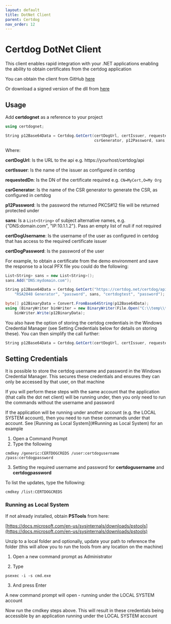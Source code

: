 ```yaml
---
layout: default
title: DotNet Client
parent: Certdog
nav_order: 12
---
```


# Certdog DotNet Client

This client enables rapid integration with your .NET applications enabling the ability to obtain certificates from the certdog application  

You can obtain the client from GitHub [here](https://github.com/krestfield/certdog-dotnet-client)  

Or download a signed version of the dll from [here](https://krestfield.s3.eu-west-2.amazonaws.com/certdog/certdognet.dll)



## Usage

Add **certdognet** as a reference to your project  

```c#
using certdognet;

String p12Base64Data = Certdog.GetCert(certDogUrl, certIssuer, requestedDn, 
                                       csrGenerator, p12Password, sans, certDogUsername, certDogPassword);
```

Where:

  **certDogUrl**:  Is the URL to the api e.g. https://yourhost/certdog/api

  **certIssuer**: Is the name of the issuer as configured in certdog

  **requestedDn**: Is the DN of the certificate required e.g. ``CN=MyCert,O=My Org``

  **csrGenerator**: Is the name of the CSR generator to generate the CSR, as configured in certdog

  **p12Password**: Is the password the returned PKCS#12 file will be returned protected under

  **sans**: Is a ``List<String>`` of subject alternative names, e.g. {"DNS:domain.com", "IP:10.1.1.2"}. Pass an empty list of null if not required

  **certDogUsername**: Is the username of the user as configured in certdog that has access to the required certificate issuer

  **certDogPassword**: Is the password of the user  



For example, to obtain a certificate from the demo environment and save the response to a local PFX file you could do the following:

```c#
List<String> sans = new List<String>();
sans.Add("DNS:mydomain.com");

String p12Base64Data = Certdog.GetCert("https://certdog.net/certdog/api", "Certdog TLS", "CN=mydoma.com", 
    "RSA2048 Generator", "password", sans, "certdogtest", "password");

byte[] p12BinaryData = Convert.FromBase64String(p12Base64Data);
using (BinaryWriter binWriter = new BinaryWriter(File.Open("C:\\temp\\test.pfx", FileMode.Create)))
	binWriter.Write(p12BinaryData);
```



You also have the option of storing the certdog credentials in the Windows Credential Manager (see Setting Credentials below for details on storing these). You can then simplify the call further:

```c#
String p12Base64Data = Certdog.GetCert(certDogUrl, certIssuer, requestedDn, csrGenerator, p12Password, sans);
```







## Setting Credentials

It is possible to store the certdog username and password in the Windows Credential Manager. This secures these credentials and ensures they can only be accessed by that user, on that machine  

If you will perform these steps with the same account that the application (that calls the dot net client) will be running under, then you only need to run the commands without the username and password  

If the application will be running under another account (e.g. the LOCAL SYSTEM account), then you need to run these commands under that account. See [Running as Local System](#Running as Local System) for an example

1. Open a Command Prompt
2. Type the following
```
cmdkey /generic:CERTDOGCREDS /user:certdogusername /pass:certdogpassword
```
3. Setting the required username and password for **certdogusername** and **certdogpassword**



To list the updates, type the following:

```shell
cmdkey /list:CERTDOGCREDS
```



### Running as Local System

If not already installed, obtain **PSTools** from here:  

[https://docs.microsoft.com/en-us/sysinternals/downloads/pstools](https://docs.microsoft.com/en-us/sysinternals/downloads/pstools)  

Unzip to a local folder and optionally, update your path to reference the folder (this will allow you to run the tools from any location on the machine)  

1. Open a new command prompt as Administrator  

2. Type  

```shell
psexec -i -s cmd.exe
```

3. And press Enter  

A new command prompt will open - running under the LOCAL SYSTEM account  

Now run the cmdkey steps above. This will result in these credentials being accessible by an application running under the LOCAL SYSTEM account



